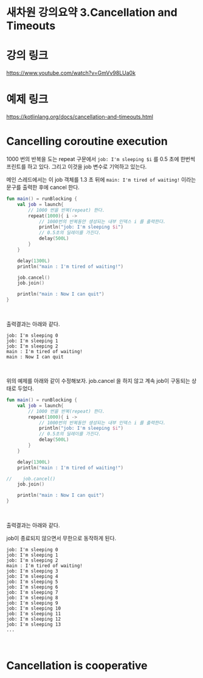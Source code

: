 # 새차원 강의요약 3.Cancellation and Timeouts



# 강의 링크

https://www.youtube.com/watch?v=GmVv98LUa0k<br>



# 예제 링크

https://kotlinlang.org/docs/cancellation-and-timeouts.html<br>



# Cancelling coroutine execution

1000 번의 반복을 도는 repeat 구문에서 `job: I'm sleeping $i`  를 0.5 초에 한번씩 프린트를 하고 있다. 그리고 이것을 job 변수로 기억하고 있는다.<br>

메인 스레드에서는 이 job 객체를 1.3 초 뒤에 `main: I'm tired of waiting!` 이라는 문구를 출력한 후에 cancel 한다.<br>

```kotlin
fun main() = runBlocking {
    val job = launch{
        // 1000 번을 반복(repeat) 한다.
        repeat(1000){ i ->
            // 1000번의 반복동안 생성되는 내부 인덱스 i 를 출력한다.
            println("job: I'm sleeping $i")
            // 0.5초의 딜레이를 가진다.
            delay(500L)
        }
    }

    delay(1300L)
    println("main : I'm tired of waiting!")

    job.cancel()
    job.join()

    println("main : Now I can quit")
}
```

<br>

출력결과는 아래와 같다.

```plain
job: I'm sleeping 0
job: I'm sleeping 1
job: I'm sleeping 2
main : I'm tired of waiting!
main : Now I can quit
```

<br>

위의 예제를 아래와 같이 수정해보자. job.cancel 을 하지 않고 계속 job이 구동되는 상태로 두었다.

```kotlin
fun main() = runBlocking {
    val job = launch{
        // 1000 번을 반복(repeat) 한다.
        repeat(1000){ i ->
            // 1000번의 반복동안 생성되는 내부 인덱스 i 를 출력한다.
            println("job: I'm sleeping $i")
            // 0.5초의 딜레이를 가진다.
            delay(500L)
        }
    }

    delay(1300L)
    println("main : I'm tired of waiting!")

//    job.cancel()
    job.join()

    println("main : Now I can quit")
}
```

<br>

출력결과는 아래와 같다.

job이 종료되지 않으면서 무한으로 동작하게 된다.

```plain
job: I'm sleeping 0
job: I'm sleeping 1
job: I'm sleeping 2
main : I'm tired of waiting!
job: I'm sleeping 3
job: I'm sleeping 4
job: I'm sleeping 5
job: I'm sleeping 6
job: I'm sleeping 7
job: I'm sleeping 8
job: I'm sleeping 9
job: I'm sleeping 10
job: I'm sleeping 11
job: I'm sleeping 12
job: I'm sleeping 13
...
```

<br>



# Cancellation is cooperative



